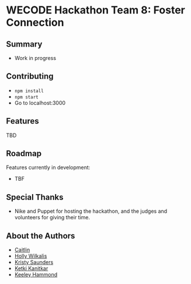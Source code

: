 # WECODE Hackathon Team 8: Foster Connection

## Summary
* Work in progress


## Contributing
* `npm install`
* `npm start`
* Go to localhost:3000

## Features

TBD


## Roadmap
Features currently in development:
* TBF



## Special Thanks
* Nike and Puppet for hosting the hackathon, and the judges and volunteers for giving their time.

## About the Authors
* [Caitlin]()
* [Holly Wilkalis]()
* [Kristy Saunders]()
* [Ketki Kanitkar]()
* [Keeley Hammond](https://github.com/VerteDinde)
